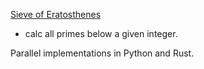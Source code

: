[Sieve of Eratosthenes](https://en.wikipedia.org/wiki/Sieve_of_Eratosthenes)
- calc all primes below a given integer.

Parallel implementations in Python and Rust.
